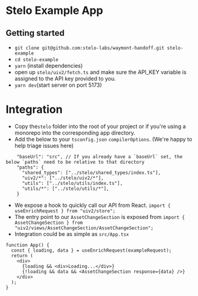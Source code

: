 # Stelo Example App

## Getting started

- `git clone git@github.com:stelo-labs/waymont-handoff.git stelo-example`
- `cd stelo-example`
- `yarn` (install dependencies)
- open up `stelo/uiv2/fetch.ts` and make sure the API_KEY variable is assigned to the API key provided to you.
- `yarn dev`(start server on port 5173)

# Integration

- Copy the`stelo` folder into the root of your project or if you're using a monorepo into the corresponding app directory.
- Add the below to your `tsconfig.json` `compilerOptions`. (We're happy to help triage issues here)

```
    "baseUrl": "src", // If you already have a `baseUrl` set, the below `paths` need to be relative to that directory
    "paths": {
      "shared_types": ["../stelo/shared_types/index.ts"],
      "uiv2/*": ["../stelo/uiv2/*"],
      "utils": ["../stelo/utils/index.ts"],
      "utils/*": ["../stelo/utils/*"],
    }

```

- We expose a hook to quickly call our API from React. `import { useEnrichRequest } from "uiv2/store";`
- The entry point to our `AssetChangeSection` is exposed from `import { AssetChangeSection } from "uiv2/views/AssetChangeSection/AssetChangeSection";`
- Integration could be as simple as `src/App.tsx`

```
function App() {
  const { loading, data } = useEnrichRequest(exampleRequest);
  return (
    <div>
      {loading && <div>Loading...</div>}
      {!loading && data && <AssetChangeSection response={data} />}
    </div>
  );
}
```

